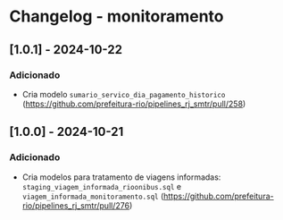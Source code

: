 # Changelog - monitoramento

## [1.0.1] - 2024-10-22

### Adicionado

- Cria modelo `sumario_servico_dia_pagamento_historico` (https://github.com/prefeitura-rio/pipelines_rj_smtr/pull/258)

## [1.0.0] - 2024-10-21

### Adicionado
- Cria modelos para tratamento de viagens informadas: `staging_viagem_informada_rioonibus.sql` e `viagem_informada_monitoramento.sql` (https://github.com/prefeitura-rio/pipelines_rj_smtr/pull/276)
